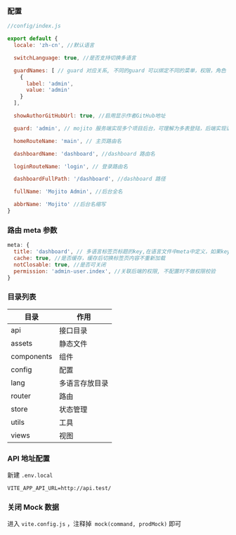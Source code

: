 ### 配置

```javascript
//config/index.js

export default {
  locale: 'zh-cn', //默认语言

  switchLanguage: true, //是否支持切换多语言

  guardNames: [ // guard 对应关系, 不同的guard 可以绑定不同的菜单，权限，角色
    {
      label: 'admin',
      value: 'admin'
    }
  ],

  showAuthorGitHubUrl: true, //启用显示作者GitHub地址

  guard: 'admin', // mojito 服务端实现多个项目后台，可理解为多表登陆，后端实现请查阅laravel-permission

  homeRouteName: 'main', // 主页路由名

  dashboardName: 'dashboard', //dashboard 路由名

  loginRouteName: 'login', // 登录路由名

  dashboardFullPath: '/dashboard', //dashboard 路径

  fullName: 'Mojito Admin', //后台全名

  abbrName: 'Mojito' //后台名缩写
}
```

### 路由 meta 参数

```javascript
meta: {
  title: 'dashboard', // 多语言标签页标题的key,在语言文件中meta中定义，如果key不存在时则为标题。
  cache: true, //是否缓存，缓存后切换标签页内容不重新加载
  notClosable: true, //是否可关闭
  permission: 'admin-user.index', //关联后端的权限, 不配置时不做权限校验
}
```

### 目录列表

| 目录       | 作用           |
| ---------- | -------------- |
| api        | 接口目录       |
| assets     | 静态文件       |
| components | 组件           |
| config     | 配置           |
| lang       | 多语言存放目录 |
| router     | 路由           |
| store      | 状态管理       |
| utils      | 工具           |
| views      | 视图           |

### API 地址配置

新建 `.env.local`

```
VITE_APP_API_URL=http://api.test/
```

### 关闭 Mock 数据

进入 `vite.config.js` ，注释掉` mock(command, prodMock)` 即可
